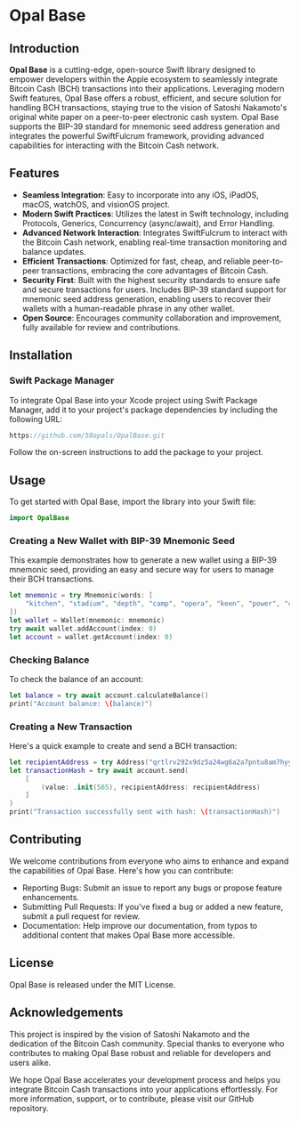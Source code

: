 # Opal Base

## Introduction

**Opal Base** is a cutting-edge, open-source Swift library designed to empower developers within the Apple ecosystem to seamlessly integrate Bitcoin Cash (BCH) transactions into their applications. Leveraging modern Swift features, Opal Base offers a robust, efficient, and secure solution for handling BCH transactions, staying true to the vision of Satoshi Nakamoto's original white paper on a peer-to-peer electronic cash system. Opal Base supports the BIP-39 standard for mnemonic seed address generation and integrates the powerful SwiftFulcrum framework, providing advanced capabilities for interacting with the Bitcoin Cash network.

## Features

- **Seamless Integration**: Easy to incorporate into any iOS, iPadOS, macOS, watchOS, and visionOS project.
- **Modern Swift Practices**: Utilizes the latest in Swift technology, including Protocols, Generics, Concurrency (async/await), and Error Handling.
- **Advanced Network Interaction**: Integrates SwiftFulcrum to interact with the Bitcoin Cash network, enabling real-time transaction monitoring and balance updates.
- **Efficient Transactions**: Optimized for fast, cheap, and reliable peer-to-peer transactions, embracing the core advantages of Bitcoin Cash.
- **Security First**: Built with the highest security standards to ensure safe and secure transactions for users. Includes BIP-39 standard support for mnemonic seed address generation, enabling users to recover their wallets with a human-readable phrase in any other wallet.
- **Open Source**: Encourages community collaboration and improvement, fully available for review and contributions.

## Installation

### Swift Package Manager

To integrate Opal Base into your Xcode project using Swift Package Manager, add it to your project's package dependencies by including the following URL:

```swift
https://github.com/58opals/OpalBase.git
```

Follow the on-screen instructions to add the package to your project.

## Usage

To get started with Opal Base, import the library into your Swift file:

```swift
import OpalBase
```

### Creating a New Wallet with BIP-39 Mnemonic Seed

This example demonstrates how to generate a new wallet using a BIP-39 mnemonic seed, providing an easy and secure way for users to manage their BCH transactions.

```swift
let mnemonic = try Mnemonic(words: [
    "kitchen", "stadium", "depth", "camp", "opera", "keen", "power", "cinnamon", "unfair", "west", "panda", "popular", "source", "category", "truth", "dial", "panel", "garden", "above", "top", "glue", "kidney", "effort", "rubber"
])
let wallet = Wallet(mnemonic: mnemonic)
try await wallet.addAccount(index: 0)
let account = wallet.getAccount(index: 0)
```

### Checking Balance

To check the balance of an account:

```swift
let balance = try await account.calculateBalance()
print("Account balance: \(balance)")
```

### Creating a New Transaction

Here's a quick example to create and send a BCH transaction:

```swift
let recipientAddress = try Address("qrtlrv292x9dz5a24wg6a2a7pntu8am7hyyjjwy0hk")
let transactionHash = try await account.send(
    [
        (value: .init(565), recipientAddress: recipientAddress)
    ]
)
print("Transaction successfully sent with hash: \(transactionHash)")
```

## Contributing

We welcome contributions from everyone who aims to enhance and expand the capabilities of Opal Base. Here's how you can contribute:
- Reporting Bugs: Submit an issue to report any bugs or propose feature enhancements.
- Submitting Pull Requests: If you've fixed a bug or added a new feature, submit a pull request for review.
- Documentation: Help improve our documentation, from typos to additional content that makes Opal Base more accessible.

## License

Opal Base is released under the MIT License.

## Acknowledgements

This project is inspired by the vision of Satoshi Nakamoto and the dedication of the Bitcoin Cash community. Special thanks to everyone who contributes to making Opal Base robust and reliable for developers and users alike.

We hope Opal Base accelerates your development process and helps you integrate Bitcoin Cash transactions into your applications effortlessly. For more information, support, or to contribute, please visit our GitHub repository.
